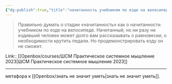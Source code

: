 ```yaml
---
{"dg-publish":true,"title":"начитанность учебником по езде на велосипеде","tags":["quotes"],"date":"2023-02-26T10:11:59+04:00","modified_at":"2023-06-01T17:05:50+04:00","alias":"начитанность учебником по езде на велосипеде","dg-path":"/quotes/202302261011.md","permalink":"/quotes/202302261011/","dgPassFrontmatter":true}
---
```



> Правильно думать о стадии «начитанность» как о начитанности учебником по езде на велосипеде. Начитанный, но ни разу не ездивший человек может долго вам рассказывать о равновесии, о необходимости крутить педали. Но продемонстрировать езду он не сможет.

Link:: [[Openbox/courses/ШСМ Практическое системное мышление 2023\|ШСМ Практическое системное мышление 2023]]

---

метафора к [[Openbox/знать не значит уметь\|знать не значит уметь]].
